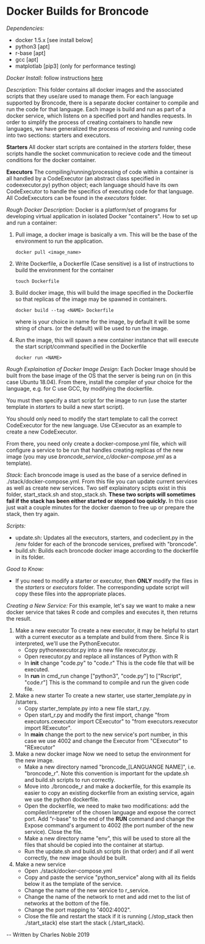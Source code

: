 # Docker Builds for Broncode

*Dependencies:*
+ docker 1.5.x [see install below]
+ python3 [apt]
+ r-base [apt]
+ gcc [apt]
+ matplotlab [pip3] (only for performance testing)

*Docker Install:*
follow instructions [here](https://docs.docker.com/install/linux/docker-ce/ubuntu/)

*Description:*
This folder contains all docker images and the associated scripts 
that they use/are used to manage them. For each language supported
by Broncode, there is a separate docker container to compile and run
the code for that language. Each image is build and run as part of a
docker service, which listens on a specified port and handles requests.
In order to simplify the process of creating containers to handle new
languages, we have generalized the process of receiving and running code 
into two sections: starters and executors.

**Starters**
All docker start scripts are contained in the *starters* folder, these
scripts handle the socket communication to recieve code and the timeout
conditions for the docker container. 

**Executors**
The compiling/running/processing of code within a container is all handled 
by a CodeExecutor (an abstract class specified in codeexecutor.py) python object;
each language should have its own CodeExecutor to handle the specifics of executing
code for that language. All CodeExecutors can be found in the *executors* folder.

*Rough Docker Description:*
Docker is a platform/set of programs for developing virtual application
in isolated Docker "containers". How to set up and run a container:

1.  Pull image, a docker image is basically a vm. This will be the 
    base of the environment to run the application.
    
    `docker pull <image_name>`

2.  Write Dockerfile, a Dockerfile (Case sensitive) is a
    list of instructions to build the environment for the container
    
    `touch Dockerfile`

3.  Build docker image, this will build the image specified in the 
    Dockerfile so that replicas of the image may be spawned in containers.

    `docker build --tag <NAME> Dockerfile`

    where <NAME> is your choice in name for the image, by 
    default it will be some string of chars. <NAME> (or the 
    default) will be used to run the image.

4.  Run the image, this will spawn a new container 
    instance that will execute the start script/command specified
    in the Dockerfile

    `docker run <NAME>`


*Rough Explaination of Docker Image Design:*
Each Docker Image should be built from the base image of the OS that
the server is being run on (in this case Ubuntu 18.04). From there, 
install the compiler of your choice for the language, e.g. for C use GCC, 
by modifying the dockerfile. 

You must then specify a start script for the image to run (use the 
starter template in *starters* to build a new start script). 

You should only need to modify the start template to call the 
correct CodeExecutor for the new language. Use CExecutor as an example
to create a new CodeExecutor. 

From there, you need only create a docker-compose.yml file, which will 
configure a service to be run that handles creating replicas of the new 
image (you may use *broncode_service_c/docker-compose.yml* as a template).

*Stack:*
Each broncode image is used as the base of a service defined in ./stack/docker-compose.yml.
From this file you can update current services as well as create new services. Two self explainatory
scipts exist in this folder, start_stack.sh and stop_stack.sh. **These two scripts will sometimes fail
if the stack has been either started or stopped too quickly.** In this case just wait a couple minutes
for the docker daemon to free up or prepare the stack, then try again.

*Scripts:*
+ update.sh: Updates all the executors, starters, and codeclient.py in the /env
  folder for each of the broncode services, prefixed with "broncode".
+ build.sh: Builds each broncode docker image according to the dockerfile in its
  folder.

*Good to Know:*
+ If you need to modify a starter or executor, then **ONLY** modify the
  files in the *starters* or *executors* folder. The corresponding update
  script will copy these files into the appropriate places.

*Creating a New Service:*
For this example, let's say we want to make a new docker service that takes R code and
compiles and executes it, then returns the result.

1. Make a new executor
    To create a new executor, it may be helpful to start with a current executor
    as a template and build from there. Since R is interpreted, we'll use the 
    PythonExecutor. 
    + Copy pythonexecutor.py into a new file rexecutor.py. 
    + Open rexecutor.py and replace all instances of Python with R
    + In __init__ change "code.py" to "code.r"
        This is the code file that will be executed.
    + In __run__ in cmd_run change ["python3", "code.py"] to ["Rscript", "code.r"]
        This is the command to compile and run the given code file.
 2. Make a new starter
    To create a new starter, use starter_template.py in /starters.
    + Copy starter_template.py into a new file start_r.py. 
    + Open start_r.py and modify the first import, change "from executors.cexecutor import CExecutor"
        to "from executors.rexecutor import RExecutor".
    + In __main__ change the port to the new service's port number, in this case we use 4002
        and change the Executor from  "CExecutor" to "RExecutor"
2. Make a new docker image
    Now we need to setup the environment for the new image.
    + Make a new directory named "broncode_[LANGUANGE NAME]", i.e. "broncode_r". Note
        this convention is important for the update.sh and build.sh scripts to run correctly.
    + Move into ./broncode_r and make a dockerfile, for this example its easier to copy an
        existing dockerfile from an existing service, again we use the python dockerfile.
    + Open the dockerfile, we need to make two modifications: add the compiler/interpreter of the
        chosen language and expose the correct port. Add "r-base" to the end of the __RUN__ command
        and change the Expose command's argument to 4002 (the port number of the new service). Close 
        the file.
    + Make a new directory name "env", this will be used to store all the files that should be copied
        into the container at startup.
    + Run the update.sh and build.sh scripts (in that order) and if all went correctly, the new 
        image should be built.
3. Make a new service
    + Open ./stack/docker-compose.yml
    + Copy and paste the service "python_service" along with all its fields below it as the template 
        of the service.
    + Change the name of the new service to r_service.
    + Change the name of the network to rnet and add rnet to the list of networks at the bottom 
        of the file.
    + Change the port mapping to "4002:4002".
    + Close the file and restart the stack if it is running (./stop_stack then ./start_stack) else
        start the stack (./start_stack).
    
-- Written by Charles Noble 2019
